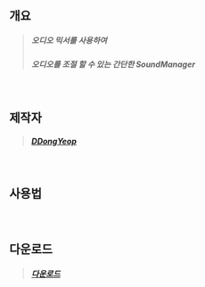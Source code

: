 ## 개요
  >##### 오디오 믹서를 사용하여 
  >##### 오디오를 조절 할 수 있는 간단한 SoundManager

<br/>

## 제작자
  >##### [DDongYeop]

<br/>

## 사용법
  >#####

<br/>

## 다운로드 
  >##### [다운로드]

<br/>







[DDongYeop]: https://github.com/DDongYeop "깃허브로 이동됩니다"
[다운로드]: https://drive.google.com/file/d/1Ya7qvk7ZDoVkfq1pkWeSlOVT5MMfi2jK/view?usp=sharing "다운로드가 가능한 구귿 드라이브로 이동됩니다."

